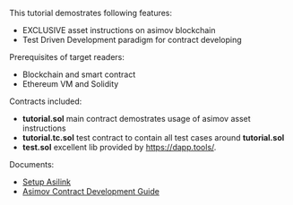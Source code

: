 This tutorial demostrates following features:

- EXCLUSIVE asset instructions on asimov blockchain
- Test Driven Development paradigm for contract developing

Prerequisites of target readers:

- Blockchain and smart contract
- Ethereum VM and Solidity

Contracts included:

- **tutorial.sol** main contract demostrates usage of asimov asset instructions
- **tutorial.tc.sol** test contract to contain all test cases around **tutorial.sol**
- **test.sol** excellent lib provided by https://dapp.tools/.

Documents:

- [Setup Asilink]()
- [Asimov Contract Development Guide]()